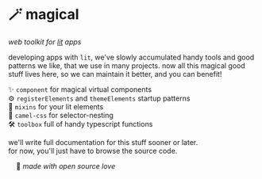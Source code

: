 
🪄 magical
==========

*web toolkit for [lit](https://lit.dev/) apps*

developing apps with `lit`, we've slowly accumulated handy tools and good patterns we like, that we use in many projects. now all this magical good stuff lives here, so we can maintain it better, and you can benefit!

✨ `component` for magical virtual components  
⚙️ `registerElements` and `themeElements` startup patterns  
🎨 `mixins` for your lit elements  
🐫 `camel-css` for selector-nesting  
🛠️ `toolbox` full of handy typescript functions  

we'll write full documentation for this stuff sooner or later.  
for now, you'll just have to browse the source code.

&nbsp; &nbsp; 💖 *made with open source love*
